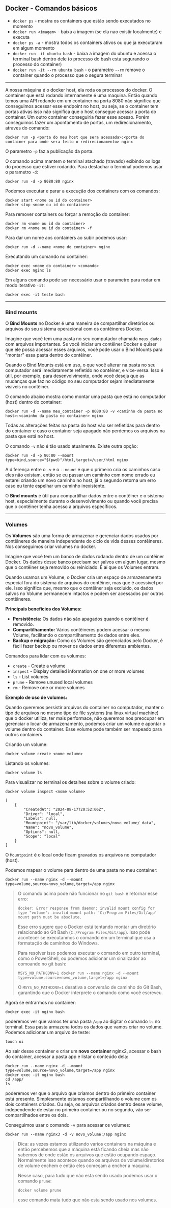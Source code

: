## Docker - Comandos básicos

* `docker ps` - mostra os containers que estão sendo executados no momento
* `docker run <imagem>` - baixa a imagem (se ela nao existir localmente) e executa 
* `docker ps -a` - mostra todos os containers ativos ou que ja executaram em algum momento
* `docker run -it ubuntu bash` - baixa a imagem do ubuntu e acessa o terminal bash dentro dele (o processo do bash esta segurando o processo do container)
*  `docker run -it --rm ubuntu bash` - o parametro `--rm` remove o container quando o processo que o segura terminar

---

A nossa máquina é o docker host, ela roda os processos do docker. O container que está rodando internamente é uma maquina. Então quando temos uma API rodando em um container na porta 8080 não significa que conseguimos acessar esse endpoint no host, ou seja, se o container tem portas ativas isso não significa que o host consegue acessar a porta do container. Um outro container conseguiria fazer esse acesso. Porém conseguimos fazer um apontamento de portas, um redirecionamento, atraves do comando: 

```
docker run -p <porta do meu host que sera acessada>:<porta do container para onde sera feito o redirecionamento> nginx
```

O parametro `-p` faz a publicação da porta.

O comando acima mantem o terminal atachado (travado) exibindo os logs do processo que estiver rodando. Para destachar o terminal podemos usar o parametro `-d`:

```shell
docker run -d -p 8080:80 nginx
```

Podemos executar e parar a execução dos containers com os comandos: 

```shell
docker start <nome ou id do container>
docker stop <nome ou id do container>
```

Para remover containers ou forçar a remoção do container: 

```shell
docker rm <nome ou id do container>
docker rm <nome ou id do container> -f
```

Para dar um nome aos containers ao subir podemos usar:

```shell
docker run -d --name <nome do container> nginx
```

Executando um comando no container:

```
docker exec <nome do container> <comando>
docker exec nginx ls
```

Em alguns comando pode ser necessário usar o parametro para rodar em modo iterativo `-it`:

```shell
docker exec -it teste bash
```

---

### Bind mounts

O **Bind Mounts** no Docker é uma maneira de compartilhar diretórios ou arquivos do seu sistema operacional com os contêineres Docker.

Imagine que você tem uma pasta no seu computador chamada `meus_dados` com arquivos importantes. Se você iniciar um contêiner Docker e quiser que ele possa acessar esses arquivos, você pode usar o Bind Mounts para "montar" essa pasta dentro do contêiner.

Quando o Bind Mounts está em uso, o que você alterar na pasta no seu computador será imediatamente refletido no contêiner, e vice-versa. Isso é útil, por exemplo, para desenvolvimento, onde você deseja que as mudanças que faz no código no seu computador sejam imediatamente visíveis no contêiner. 

O comando abaixo mostra como montar uma pasta que está no computador (host) dentro do container: 

```
docker run -d --name meu_container -p 8080:80 -v <caminho da pasta no host>:<caminho da pasta no container> nginx
```

Todas as alterações feitas na pasta do host vão ser refletidas para dentro do container e caso o container seja apagado não perdemos os arquivos na pasta que está no host.

O comando `-v` não é tão usado atualmente. Existe outra opção:

```
docker run -d -p 80:80 --mount type=bind,source="$(pwd)"/html,target=/user/html nginx
```

A diferença entre o `-v` e o `--mount` é que o primeiro cria os caminhos caso eles não existam, então se eu passar um caminho com nome errado eu estarei criando um novo caminho no host, já o segundo retorna um erro caso eu tente espelhar um caminho inexistente.

O **Bind mounts** é útil para compartilhar dados entre o contêiner e o sistema host, especialmente durante o desenvolvimento ou quando você precisa que o contêiner tenha acesso a arquivos específicos.

---

### Volumes

Os **Volumes** são uma forma de armazenar e gerenciar dados usados por contêineres de maneira independente do ciclo de vida desses contêineres. Nos conseguimos criar volumes no docker.

Imagine que você tem um banco de dados rodando dentro de um contêiner Docker. Os dados desse banco precisam ser salvos em algum lugar, mesmo que o contêiner seja removido ou reiniciado. É aí que os Volumes entram.

Quando usamos um Volume, o Docker cria um espaço de armazenamento especial fora do sistema de arquivos do contêiner, mas que é acessível por ele. Isso significa que, mesmo que o contêiner seja excluído, os dados salvos no Volume permanecem intactos e podem ser acessados por outros contêineres.

**Principais benefícios dos Volumes:**

- **Persistência:** Os dados não são apagados quando o contêiner é removido.
- **Compartilhamento:** Vários contêineres podem acessar o mesmo Volume, facilitando o compartilhamento de dados entre eles.
- **Backup e migração:** Como os Volumes são gerenciados pelo Docker, é fácil fazer backup ou mover os dados entre diferentes ambientes.

Comandos para lidar com os volumes: 

* `create` - Create a volume
* `inspect` - Display detailed information on one or more volumes
* `ls` - List volumes
* `prune` - Remove unused local volumes
* `rm` - Remove one or more volumes

**Exemplo de uso de volumes:**

Quando queremos persistir arquivos do container no computador, manter o tipo de arquivos no mesmo tipo de file systems (na linux virtual machine) que o docker utiliza, ter mais performace, não queremos nos preocupar em gerenciar o locar de armazenamento, podemos criar um volume e apontar o volume dentro do container. Esse volume pode também ser mapeado para outros containers.

Criando um volume: 

```
docker volume create <nome volume>
```

Listando os volumes: 

```
docker volume ls
```

Para visualizar no terminal os detalhes sobre o volume criado: 

```shell
docker volume inspect <nome volume>
```

```
[
    {
        "CreatedAt": "2024-08-17T20:52:06Z",
        "Driver": "local",
        "Labels": null,
        "Mountpoint": "/var/lib/docker/volumes/novo_volume/_data",
        "Name": "novo_volume",
        "Options": null,
        "Scope": "local"
    }
]
```

O `Mountpoint` é o local onde ficam gravados os arquivos no computador (host). 

Podemos mapear o volume para dentro de uma pasta no meu container: 

```shell
docker run --name nginx -d --mount type=volume,source=novo_volume,target=/app nginx
```

> O comando acima pode não funcionar no `git bash` e retornar esse erro: 
>
> `docker: Error response from daemon: invalid mount config for type "volume": invalid mount path: 'C:/Program Files/Git/app' mount path must be absolute.`
>
> Esse erro sugere que o Docker está tentando montar um diretório relacionado ao Git Bash (`C:/Program Files/Git/app`). Isso pode acontecer se executanmos o comando em um terminal que usa a formatação de caminhos do Windows.
>
> Para resolver isso podemos executar o comando em outro terminal, como o PowerShell, ou podemos adicionar um sinalizador ao comoando no git bash: 
>
> ```shell
> MSYS_NO_PATHCONV=1 docker run --name nginx -d --mount type=volume,source=novo_volume,target=/app nginx
> ```
>
> O `MSYS_NO_PATHCONV=1` desativa a conversão de caminho do Git Bash, garantindo que o Docker interprete o comando como você escreveu.

Agora se entrarmos no container: 

```shell
docker exec -it nginx bash
```

poderemos ver que vamos ter uma pasta `/app`  ao digitar o comando `ls` no terminal. Essa pasta armazena todos os dados que vamos criar no volume. Podemos adicionar um arquivo de teste:

```shell
touch oi
```

Ao sair desse container e criar um **novo container** nginx2, acessar o bash do container, acessar a pasta app e listar o conteúdo dela:

```shell
docker run --name nginx -d --mount type=volume,source=novo_volume,target=/app nginx
docker exec -it nginx bash
cd /app/
ls
```

poderemos ver que o arquivo que criamos dentro do primeiro container está presente. Simplesmente estamos compartilhando o volume com os dois containers criados. Ou seja, os arquivos criados dentro desse volume, independende de estar no primeiro container ou no segundo, vão ser compartilhados entre os dois.

Conseguimos usar o comando `-v` para acessar os volumes:

```shell
docker run --name nginx3 -d -v novo_volume:/app nginx
```

> Dica: as vezes estamos utilizando varios containers na máquina e então percebemos que a máquina está ficando cheia mas não sabemos de onde estão os arquivos que estão ocupando espaço. Normalmente isso acontece quando os arquivos de volume/diretorios de volume enchem e então eles começam a encher a maquina.
>
> Nesse caso, para tudo que não esta sendo usado podemos usar o comando `prune`:
>
> ```shell
> docker volume prune
> ```
>
> esse comando mata tudo que não esta sendo usado nos volumes.
